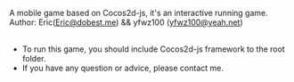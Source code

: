 A mobile game based on Cocos2d-js, it's an interactive running game.<br>
Author: Eric(Eric@dobest.me) && yfwz100 (yfwz100@yeah.net)
<br>
<br>
* To run this game, you should include Cocos2d-js framework to the root folder.
* If you have any question or advice, please contact me.

